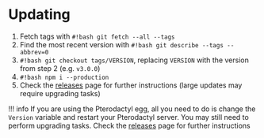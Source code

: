 # Updating

1. Fetch tags with `#!bash git fetch --all --tags`
2. Find the most recent version with `#!bash git describe --tags --abbrev=0`
3. `#!bash git checkout tags/VERSION`, replacing `VERSION` with the version from step 2 (e.g. `v3.0.0`)
4. `#!bash npm i --production`
5. Check the [releases](https://github.com/discord-tickets/bot/releases) page for further instructions (large updates may require upgrading tasks)

!!! info
    If you are using the Pterodactyl egg, all you need to do is change the `Version` variable and restart your Pterodactyl server. You may still need to perform upgrading tasks. Check the [releases](https://github.com/discord-tickets/bot/releases) page for further instructions
